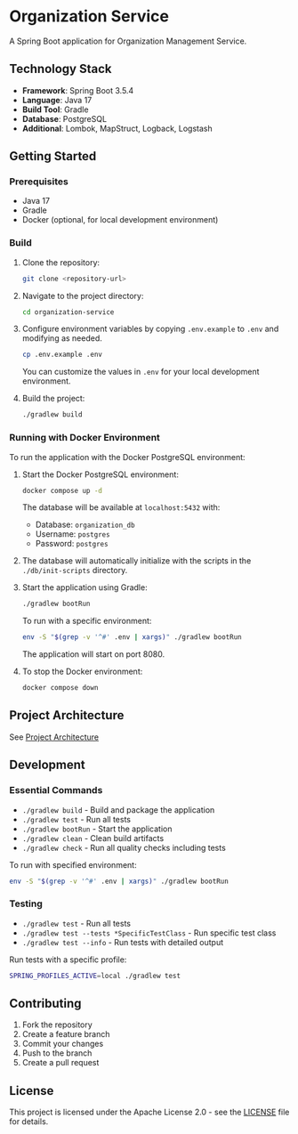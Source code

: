 # Organization Service

A Spring Boot application for Organization Management Service.

## Technology Stack

- **Framework**: Spring Boot 3.5.4
- **Language**: Java 17
- **Build Tool**: Gradle
- **Database**: PostgreSQL
- **Additional**: Lombok, MapStruct, Logback, Logstash

## Getting Started

### Prerequisites

- Java 17
- Gradle
- Docker (optional, for local development environment)

### Build

1. Clone the repository:

   ```bash
   git clone <repository-url>
   ```

2. Navigate to the project directory:

   ```bash
   cd organization-service
   ```

3. Configure environment variables by copying `.env.example` to `.env` and modifying as needed.

   ```bash
   cp .env.example .env
   ```

   You can customize the values in `.env` for your local development environment.

4. Build the project:

   ```bash
   ./gradlew build
   ```

### Running with Docker Environment

To run the application with the Docker PostgreSQL environment:

1. Start the Docker PostgreSQL environment:

   ```bash
   docker compose up -d
   ```

   The database will be available at `localhost:5432` with:
   - Database: `organization_db`
   - Username: `postgres`
   - Password: `postgres`

2. The database will automatically initialize with the scripts in the `./db/init-scripts` directory.

3. Start the application using Gradle:

   ```bash
   ./gradlew bootRun
   ```

   To run with a specific environment:

   ```bash
   env -S "$(grep -v '^#' .env | xargs)" ./gradlew bootRun
   ```

   The application will start on port 8080.

4. To stop the Docker environment:

   ```bash
   docker compose down
   ```

## Project Architecture

See [Project Architecture](docs/project-architecture.md)

## Development

### Essential Commands

- `./gradlew build` - Build and package the application
- `./gradlew test` - Run all tests
- `./gradlew bootRun` - Start the application
- `./gradlew clean` - Clean build artifacts
- `./gradlew check` - Run all quality checks including tests

To run with specified environment:

```bash
env -S "$(grep -v '^#' .env | xargs)" ./gradlew bootRun
```

### Testing

- `./gradlew test` - Run all tests
- `./gradlew test --tests *SpecificTestClass` - Run specific test class
- `./gradlew test --info` - Run tests with detailed output

Run tests with a specific profile:

```bash
SPRING_PROFILES_ACTIVE=local ./gradlew test
```

## Contributing

1. Fork the repository
2. Create a feature branch
3. Commit your changes
4. Push to the branch
5. Create a pull request

## License

This project is licensed under the Apache License 2.0 - see the [LICENSE](LICENSE) file for details.
